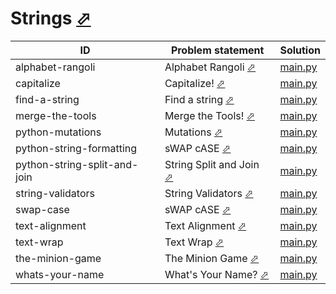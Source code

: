 # Strings [⬀](https://www.hackerrank.com/domains/python/pystrings)

| ID                           | Problem statement                                                                             | Solution                                        |
|------------------------------|-----------------------------------------------------------------------------------------------|-------------------------------------------------|
| alphabet-rangoli             | Alphabet Rangoli [⬀](https://www.hackerrank.com/challenges/alphabet-rangoli)                  | [main.py](alphabet-rangoli/main.py)             |
| capitalize                   | Capitalize! [⬀](https://www.hackerrank.com/challenges/capitalize)                             | [main.py](capitalize/main.py)                   |
| find-a-string                | Find a string [⬀](https://www.hackerrank.com/challenges/find-a-string)                        | [main.py](find-a-string/main.py)                |
| merge-the-tools              | Merge the Tools! [⬀](https://www.hackerrank.com/challenges/merge-the-tools)                   | [main.py](merge-the-tools/main.py)              |
| python-mutations             | Mutations [⬀](https://www.hackerrank.com/challenges/python-mutations)                         | [main.py](python-mutations/main.py)             |
| python-string-formatting     | sWAP cASE [⬀](https://www.hackerrank.com/challenges/swap-case)                                | [main.py](python-string-formatting/main.py)     |
| python-string-split-and-join | String Split and Join [⬀](https://www.hackerrank.com/challenges/python-string-split-and-join) | [main.py](python-string-split-and-join/main.py) |
| string-validators            | String Validators [⬀](https://www.hackerrank.com/challenges/string-validators)                | [main.py](string-validators/main.py)            |
| swap-case                    | sWAP cASE [⬀](https://www.hackerrank.com/challenges/swap-case)                                | [main.py](swap-case/main.py)                    |
| text-alignment               | Text Alignment [⬀](https://www.hackerrank.com/challenges/text-alignment)                      | [main.py](text-alignment/main.py)               |
| text-wrap                    | Text Wrap [⬀](https://www.hackerrank.com/challenges/text-wrap)                                | [main.py](text-wrap/main.py)                    |
| the-minion-game              | The Minion Game [⬀](https://www.hackerrank.com/challenges/the-minion-game)                    | [main.py](the-minion-game/main.py)              |
| whats-your-name              | What's Your Name? [⬀](https://www.hackerrank.com/challenges/whats-your-name)                  | [main.py](whats-your-name/main.py)              |

